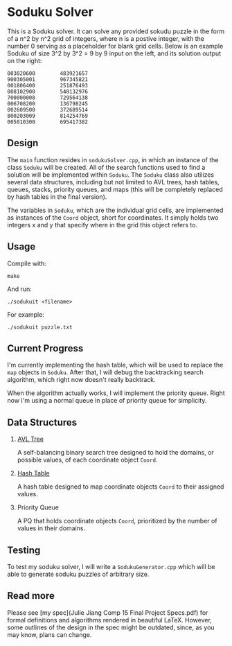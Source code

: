 # Soduku Solver
This is a Soduku solver. It can solve any provided sokudu puzzle in the form of a n^2 by n^2 grid of integers, where n is a postive integer, with the number 0 serving as a placeholder for blank grid cells. Below is an example Soduku of size 3^2 by 3^2 = 9 by 9 input on the left, and its solution output on the right:
```
003020600        483921657 
900305001        967345821 
001806400        251876493 
008102900        548132976 
700000008        729564138 
006708200        136798245 
002609500        372689514 
800203009        814254769 
005010300        695417382
```
## Design
The `main` function resides in `sodukuSolver.cpp`, in which an instance of the class `Soduku` will be created. All of the search functions used to find a solution will be implemented within `Soduku`. The `Soduku` class also utilizes several data structures, including but not limited to AVL trees, hash tables, queues, stacks, priority queues, and maps (this will be completely replaced by hash tables in the final version).

The variables in `Soduku`, which are the individual grid cells, are implemented as instances of the `Coord` object, short for coordinates. It simply holds two integers x and y that specify where in the grid this object refers to.

## Usage
Compile with:
```
make
```
And run:
```
./sodukuit <filename>
```

For example: 
```
./sodukuit puzzle.txt
```

## Current Progress
I'm currently implementing the hash table, which will be used to replace the `map` objects in `Soduku`. After that, I will debug the backtracking search algorithm, which right now doesn't really backtrack. 

When the algorithm actually works, I will implement the priority queue. Right now I'm using a normal queue in place of priority queue for simplicity.

## Data Structures

1. [AVL Tree](AVLTree/)
	
	A self-balancing binary search tree designed to hold the domains, or possible values, of each coordinate object `Coord`.

2. [Hash Table](HashTable/)
	
	A hash table designed to map coordinate objects `Coord` to their assigned values. 

3. Priority Queue
	
	A PQ that holds coordinate objects `Coord`, prioritized by the number of values in their domains.


## Testing
To test my soduku solver, I will write a `SodukuGenerator.cpp` which will be able to generate soduku puzzles of arbitrary size. 

## Read more
Please see [my spec](Julie Jiang Comp 15 Final Project Specs.pdf) for formal definitions and algorithms rendered in beautiful LaTeX. However, some outlines of the design in the spec might be outdated, since, as you may know, plans can change.